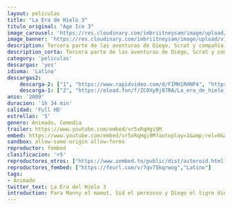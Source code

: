 ```yaml
---
layout: peliculas
title: "La Era de Hielo 3"
titulo_original: "Age Ice 3"
image_carousel: 'https://res.cloudinary.com/imbriitneysam/image/upload/v1543533871/era3-poster-min.jpg'
image_banner: 'https://res.cloudinary.com/imbriitneysam/image/upload/v1543533882/era3-banner-min.jpg'
description: Tercera parte de las aventuras de Diego, Scrat y compañía. En esta ocasión, les tocará lidiar con varios dinosaurios. Scrat sigue intentando apoderarse de la muy escurridiza bellota (mientras, tal vez, encuentra el verdadero amor); Manny y Ellie esperan el nacimiento de su mini-mamut; Sid, el perezoso, se mete en un buen lío al formar de repente una familia propia tras encontrarse unos huevos de dinosaurio; y Diego, el tigre de dientes de sable, se pregunta si pasar tanto tiempo con sus amigos no le estará volviendo demasiado "blandito". Con el fin de salvar al infortunado Sid, la pandilla se adentra en un misterioso mundo subterráneo, donde tienen algunos enfrentamientos con los dinosaurios, lidian con una enloquecida flora y fauna, y conocen a una comadreja tuerta e implacable cazadora de dinosaurios llamada Buck.
description_corta: Tercera parte de las aventuras de Diego, Scrat y compañía. En esta ocasión, les tocará lidiar con varios dinosaurios. Scrat sigue intentando apoderarse de la muy escurridiza bellota (mientras, tal vez, encuentra el verdadero amor); Manny y Ellie esperan el...
category: 'peliculas'
descargas: 'yes'
idioma: 'Latino'
descargas2:
    descarga-2: ["1", "https://www.rapidvideo.com/d/FIMH1RHNP4", "https://www.google.com/s2/favicons?domain=www.rapidvideo.com","RapidVideo","https://res.cloudinary.com/imbriitneysam/image/upload/v1541473684/mexico.png", "Latino", "Full HD"]
    descarga-1: ["2", "https://oload.fun/f/ZC0XyRj87RA/La_era_de_hielo_3__El_origen_de_los_dinosaurios_%282009%29_.MP4.mp4", "https://www.google.com/s2/favicons?domain=openload.co","OpenLoad","https://res.cloudinary.com/imbriitneysam/image/upload/v1541473684/mexico.png", "Latino", "Full HD"]
anio: '2009'
duracion: '1h 34 min'
calidad: 'Full HD'
estrellas: '5'
genero: Animado, Comedia
trailer: https://www.youtube.com/embed/vr5xRqHgi9M
embed: https://www.youtube.com/embed/vr5xRqHgi9M?autoplay=1&amp;rel=0&amp;hd=1&border=0&wmode=opaque&enablejsapi=1&modestbranding=1&controls=1&showinfo=0
sandbox: allow-same-origin allow-forms
reproductor: fembed
clasificacion: '+5'
reproductores_otros: ["https://www.zembed.to/public/dist/asteroid.html?id=a89f6d302d30de023cdaa403c8f7edf6&title=Ice%20Age:%20Dawn%20of%20the%20Dinosaurs","https://gdriveplayer.me/embed2.php?link=Vy91ZepeVwS83tEMg3U5uAsGTDsfexhV8%252BFlxrzh%252Bx9Ctdg6EoxHsDCuyjYdIxl8ZK0FSNSdYusd4TihUGaDygxsuA9PWMFuBCzPdTyWlYx32aY97M91VeotKKpJTv67hHQLT7sK1%252BmOnwMXU58X8AjMFhtsH4RpQnVynNMtYSEnH0sHZC8M4ZIUap6bzNn9g%253D","Latino","https://gdriveplayer.me/embed2.php?link=6d7ie7Ey2jg3L2%252F5%252B%252Bu3OAWFDcBZODIM5HRlmbJl5g4C0880pCf28V7110uJT5Tm7h9rXFCXABjyed%252FkrSRETx6BY25ynZZ7Aczt%252ByBE8HSgLu3ba0L5AJ8AX4klUUlGQ7v%252BDfArtr8NQmCq26ubfGovRkzIR8%252BYdns45KYaXDMWs85Li8IV81Y5tb9UGOJ9qyet01Xqb3yGOzCPS2UhFm","Latino","Latino","https://mstream.website/a6o9h29z3mjq","Latino"]
reproductores_fembed: ["https://feurl.com/v/7qv75kqrwog","Latino"]
tags:
- Animado
twitter_text: La Era del Hielo 3
introduction: Para Manny el mamut, Sid el perezoso y Diego el tigre dientes de sable, la vida es mucho más apacible desde el deshielo cuando la temperatura empezó a subir. Sin embargo, ¡sus problemas no han hecho más que empezar! Manny sueña con fundar una
---
```












